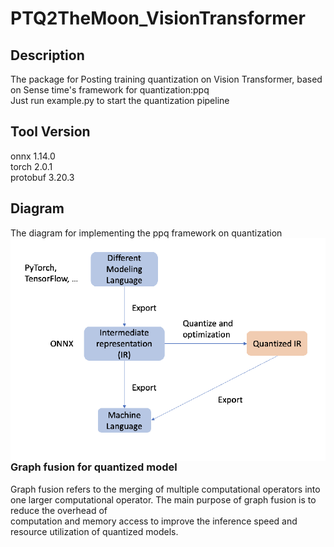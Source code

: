 # PTQ2TheMoon_VisionTransformer
## Description
The package for Posting training quantization on Vision Transformer, based on Sense time's framework for quantization:ppq  
Just run example.py to start the quantization pipeline  
## Tool Version
onnx 1.14.0  
torch 2.0.1  
protobuf 3.20.3  
## Diagram  
The diagram for implementing the ppq framework on quantization
<img src="img/diagram.png" align="left">  

### Graph fusion for quantized model  
Graph fusion refers to the merging of multiple computational operators into one larger computational operator. The main purpose of graph fusion is to reduce the overhead of  
computation and memory access to improve the inference speed and resource utilization of quantized models.

